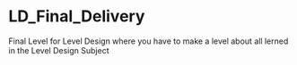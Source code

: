 # LD_Final_Delivery
Final Level for Level Design where you have to make a level about all lerned in the Level Design Subject
